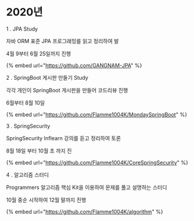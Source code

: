 # 2020년

1 . JPA Study 

자바 ORM 표준 JPA 프로그래밍를 읽고 정리하여 발

4월 9부터 6월 25일까지 진행 

{% embed url="https://github.com/GANGNAM-JPA" %}

2 . SpringBoot 게시판 만들기 Study

각각 개인이 SpringBoot 게시판을 만들어 코드리뷰 진행

6월부터 8월 10일 

{% embed url="https://github.com/Flamme1004K/MondaySpringBoot" %}

 3 . SpringSecurity 

 SpringSecurity Inflearn 강의를 듣고 정리하여 토론

8월 18일 부터 10월 초 까지 진

{% embed url="https://github.com/Flamme1004K/CoreSpringSecurity" %}

 4 . 알고리즘 스터디

 Programmers 알고리즘 핵심 Kit을 이용하여 문제를 풀고 설명하는 스터디

 10월 중순 시작하여 12월 말까지 진행

{% embed url="https://github.com/Flamme1004K/algorithm" %}





